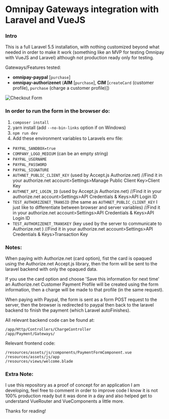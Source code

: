 # Omnipay Gateways integration with Laravel and VueJS

### Intro
This is a full Laravel 5.5 installation, with nothing customized beyond what needed in order to make it work (something like an MVP for testing Omnipay with VueJS and Laravel) although not production ready only for testing.

Gateways/Features tested:

- __omnipay-paypal__ [`purchase`]
- __omnipay-authorizenet__ (__AIM__ [`purchase`], __CIM__ [`createCard` (customer profile), `purchase` (charge a customer profile)])


![Checkout Form](https://raw.githubusercontent.com/alberto1el/omnipay-example/master/chekoutForm.png "Checkout Form")

### In order to run the form in the browser do:

1. `composer install`
2. yarn install (add `--no-bin-links` option if on Windows)
3. `npm run dev`
4. Add these environment variables to Laravels env file:
  - `PAYPAL_SANDBOX=true`
  - `COMPANY_LOGO_MEDIUM` (can be an empty string)
  - `PAYPAL_USERNAME`
  - `PAYPAL_PASSWORD`
  - `PAYPAL_SIGNATURE`
  - `AUTHNET_PUBLIC_CLIENT_KEY` (used by Accept.js Authorize.net) //Find it in your authorize.net account>Settings>Manage Public Client Key>Client Key
  - `AUTHNET_API_LOGIN_ID` (used by Accept.js Authorize.net) //Find it in your authorize.net account>Settings>API Credentials & Keys>API Login ID
  - `TEST_AUTHORIZENET_TRANSID` (the same as `AUTHNET_PUBLIC_CLIENT_KEY` I just like to differentiate between browser and server variables) //Find it in your authorize.net account>Settings>API Credentials & Keys>API Login ID
  - `TEST_AUTHORIZENET_TRANSKEY` (key used by the server to communicate to Authorize.net ) //Find it in your authorize.net account>Settings>API Credentials & Keys>Transaction Key

### Notes:
When paying with Authorize.net (card option), fist the card is opaqued using the Authorize.net Accept.js library, then the form will be sent to the laravel backend with only the opaqued data.

If you use the card option and choose 'Save this information for next time' an Authorize.net Customer Payment Profile will be created using the form information, then a charge will be made to that profile (in the same request).

When paying with Paypal, the form is sent as a form POST request to the server, then the browser is redirected to paypal then back to the laravel backend to finish the payment (which Laravel autoFinishes).

All relevant backend code can be found at: 

    /app/Http/Controllers/ChargeController
    /app/Payment/Gateways/

Relevant frontend code:

    /resources/assets/js/components/PaymentFormComponent.vue
    /resources/assets/js/app
    /resources/views/welcome.blade


### Extra Note:
I use this repository as a proof of concept for an application I am developing, feel free to comment in order to improve code I know it is not 100% production ready but it was done in a day and also helped get to understand VueRouter and VueComponents a little more.

Thanks for reading!
